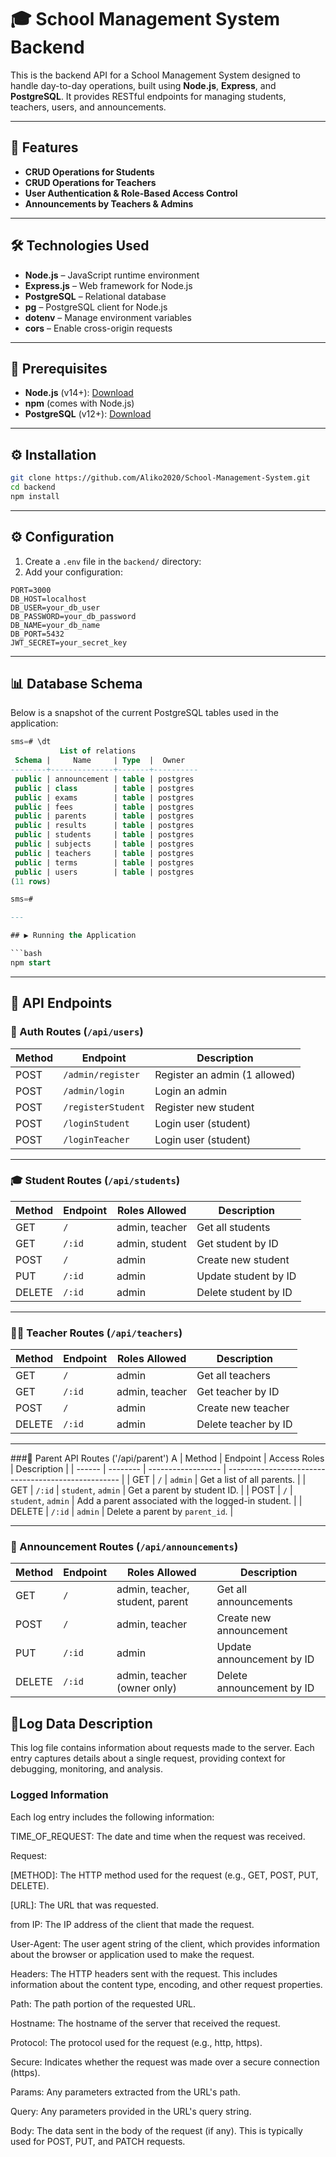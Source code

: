 # 🎓 School Management System Backend

This is the backend API for a School Management System designed to handle day-to-day operations, built using **Node.js**, **Express**, and **PostgreSQL**. It provides RESTful endpoints for managing students, teachers, users, and announcements.

---

## 🚀 Features

- **CRUD Operations for Students**
- **CRUD Operations for Teachers**
- **User Authentication & Role-Based Access Control**
- **Announcements by Teachers & Admins**

---

## 🛠 Technologies Used

- **Node.js** – JavaScript runtime environment
- **Express.js** – Web framework for Node.js
- **PostgreSQL** – Relational database
- **pg** – PostgreSQL client for Node.js
- **dotenv** – Manage environment variables
- **cors** – Enable cross-origin requests

---

## 🧰 Prerequisites

- **Node.js** (v14+): [Download](https://nodejs.org/)
- **npm** (comes with Node.js)
- **PostgreSQL** (v12+): [Download](https://www.postgresql.org/download/)

---

## ⚙️ Installation

```bash
git clone https://github.com/Aliko2020/School-Management-System.git
cd backend
npm install
```

---

## ⚙️ Configuration

1. Create a `.env` file in the `backend/` directory:
2. Add your configuration:

```env
PORT=3000
DB_HOST=localhost
DB_USER=your_db_user
DB_PASSWORD=your_db_password
DB_NAME=your_db_name
DB_PORT=5432
JWT_SECRET=your_secret_key
```

---

## 📊 Database Schema

Below is a snapshot of the current PostgreSQL tables used in the application:

```sql
sms=# \dt
           List of relations
 Schema |     Name     | Type  |  Owner
--------+--------------+-------+----------
 public | announcement | table | postgres
 public | class        | table | postgres
 public | exams        | table | postgres
 public | fees         | table | postgres
 public | parents      | table | postgres
 public | results      | table | postgres
 public | students     | table | postgres
 public | subjects     | table | postgres
 public | teachers     | table | postgres
 public | terms        | table | postgres
 public | users        | table | postgres
(11 rows)

sms=# 

---

## ▶️ Running the Application

```bash
npm start
```

---

## 📘 API Endpoints

### 🔐 Auth Routes (`/api/users`)

| Method | Endpoint           | Description                      |
|--------|--------------      |----------------------------------|
| POST   | `/admin/register`  | Register an admin (1 allowed)    |
| POST   | `/admin/login`     | Login an admin                   |
| POST   | `/registerStudent` | Register new student             |
| POST   | `/loginStudent`    | Login user (student)             |
| POST   | `/loginTeacher`    | Login user (student)             |

---

### 🎓 Student Routes (`/api/students`)

| Method | Endpoint     | Roles Allowed        | Description             |
|--------|--------------|----------------------|-------------------------|
| GET    | `/`          | admin, teacher        | Get all students        |
| GET    | `/:id`       | admin, student        | Get student by ID       |
| POST   | `/`          | admin                 | Create new student      |
| PUT    | `/:id`       | admin                 | Update student by ID    |
| DELETE | `/:id`       | admin                 | Delete student by ID    |

---

### 👨‍🏫 Teacher Routes (`/api/teachers`)

| Method | Endpoint     | Roles Allowed        | Description             |
|--------|--------------|----------------------|-------------------------|
| GET    | `/`          | admin                 | Get all teachers        |
| GET    | `/:id`       | admin, teacher        | Get teacher by ID       |
| POST   | `/`          | admin                 | Create new teacher      |
| DELETE | `/:id`       | admin                 | Delete teacher by ID    |

---

###📘 Parent API Routes ('/api/parent')
A
| Method | Endpoint | Access Roles       | Description                                         |
| ------ | -------- | ------------------ | --------------------------------------------------- |
| GET    | `/`      | `admin`            | Get a list of all parents.                          |
| GET    | `/:id`   | `student`, `admin` | Get a parent by student ID.                         |
| POST   | `/`      | `student`, `admin` | Add a parent associated with the logged-in student. |
| DELETE | `/:id`   | `admin`            | Delete a parent by `parent_id`.                     |

---

### 📢 Announcement Routes (`/api/announcements`)

| Method | Endpoint     | Roles Allowed                | Description                     |
|--------|--------------|------------------------------|---------------------------------|
| GET    | `/`          | admin, teacher, student, parent | Get all announcements       |
| POST   | `/`          | admin, teacher                | Create new announcement        |
| PUT    | `/:id`       | admin                         | Update announcement by ID      |
| DELETE | `/:id`       | admin, teacher (owner only)   | Delete announcement by ID      |


## 📑Log Data Description
This log file contains information about requests made to the server. Each entry captures details about a single request, providing context for debugging, monitoring, and analysis.

### Logged Information
Each log entry includes the following information:

TIME_OF_REQUEST:  The date and time when the request was received.

Request:

[METHOD]: The HTTP method used for the request (e.g., GET, POST, PUT, DELETE).

[URL]: The URL that was requested.

from IP: The IP address of the client that made the request.

User-Agent: The user agent string of the client, which provides information about the browser or application used to make the request.

Headers:  The HTTP headers sent with the request.  This includes information about the content type, encoding, and other request properties.

Path: The path portion of the requested URL.

Hostname: The hostname of the server that received the request.

Protocol:  The protocol used for the request (e.g., http, https).

Secure:  Indicates whether the request was made over a secure connection (https).

Params:  Any parameters extracted from the URL's path.

Query:  Any parameters provided in the URL's query string.

Body:  The data sent in the body of the request (if any).  This is typically used for POST, PUT, and PATCH requests.

